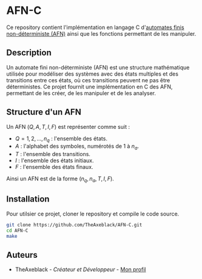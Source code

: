 # AFN-C

Ce repository contient l'implémentation en langage C d'[automates finis non-déterministe (AFN)](https://fr.wikipedia.org/wiki/Automate_fini_non_déterministe) ainsi que les fonctions permettant de les manipuler.

## Description

Un automate fini non-déterministe (AFN) est une structure mathématique utilisée pour modéliser des systèmes avec des états multiples et des transitions entre ces états, où ces transitions peuvent ne pas être déterministes. Ce projet fournit une implémentation en C des AFN, permettant de les créer, de les manipuler et de les analyser.

## Structure d'un AFN

Un AFN $(Q,A,T,I,F)$ est représenter comme suit :

* $Q = {1, 2, ..., n_q}$ : l'ensemble des états.
* $A$ : l'alphabet des symboles, numérotés de 1 à $n_a$.
* $T$ : l'ensemble des transitions.
* $I$ : l'ensemble des états initiaux.
* $F$ : l'ensemble des états finaux.

Ainsi un AFN est de la forme $(n_q,n_a,T,I,F)$.

## Installation 

Pour utilsier ce projet, cloner le repository et compile le code source.
```bash
git clone https://github.com/TheAxeblack/AFN-C.git
cd AFN-C
make
```

## Auteurs

* TheAxeblack - *Créateur et Développeur* - [Mon profil](https://github.com/TheAxeblack)
